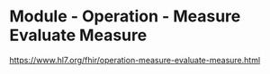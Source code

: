 # Module - Operation - Measure Evaluate Measure

https://www.hl7.org/fhir/operation-measure-evaluate-measure.html
